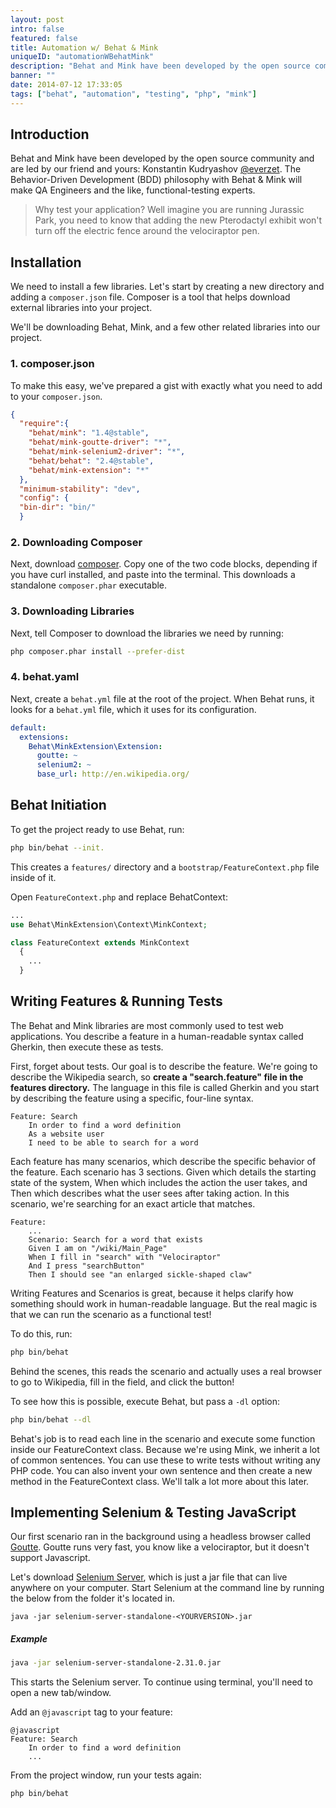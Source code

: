 ```yaml
---
layout: post
intro: false
featured: false
title: Automation w/ Behat & Mink
uniqueID: "automationWBehatMink"
description: "Behat and Mink have been developed by the open source community and are led by our friend and yours, Konstantin Kudryashov."
banner: ""
date: 2014-07-12 17:33:05
tags: ["behat", "automation", "testing", "php", "mink"]
---
```


## Introduction

Behat and Mink have been developed by the open source community and are led by our friend and yours: Konstantin Kudryashov [@everzet](http://twitter.com/everzet). The Behavior-Driven Development (BDD) philosophy with Behat & Mink will make QA Engineers and the like, functional-testing experts.

> Why test your application? Well imagine you are running Jurassic Park, you need to know that adding the new Pterodactyl exhibit won't turn off the electric fence around the velociraptor pen.

## Installation

We need to install a few libraries. Let's start by creating a new directory and adding a `composer.json` file. Composer is a tool that helps download external libraries into your project.

We'll be downloading Behat, Mink, and a few other related libraries into our project.

### 1. composer.json

To make this easy, we've prepared a gist with exactly what you need to add to your `composer.json`.

```json
{
  "require":{
    "behat/mink": "1.4@stable",
    "behat/mink-goutte-driver": "*",
    "behat/mink-selenium2-driver": "*",
    "behat/behat": "2.4@stable",
    "behat/mink-extension": "*"
  },
  "minimum-stability": "dev",
  "config": {
  "bin-dir": "bin/"
  }
```

### 2. Downloading Composer

Next, download [composer](https://getcomposer.org/download/). Copy one of the two code blocks, depending if you have curl installed, and paste into the terminal. This downloads a standalone `composer.phar` executable.

### 3. Downloading Libraries

Next, tell Composer to download the libraries we need by running:

```bash
php composer.phar install --prefer-dist
```

### 4. behat.yaml

Next, create a `behat.yml` file at the root of the project. When Behat runs, it looks for a `behat.yml` file, which it uses for its configuration.

```yaml
default:
  extensions:
    Behat\MinkExtension\Extension:
      goutte: ~
      selenium2: ~
      base_url: http://en.wikipedia.org/
```

## Behat Initiation

To get the project ready to use Behat, run:

```bash
php bin/behat --init.
```

This creates a `features/` directory and a `bootstrap/FeatureContext.php` file inside of it.

Open `FeatureContext.php` and replace BehatContext:

```php
...
use Behat\MinkExtension\Context\MinkContext;

class FeatureContext extends MinkContext
  {
    ...
  }
```

## Writing Features & Running Tests

The Behat and Mink libraries are most commonly used to test web applications. You describe a feature in a human-readable syntax called Gherkin, then execute these as tests.

First, forget about tests. Our goal is to describe the feature. We're going to describe the Wikipedia search, so **create a "search.feature" file in the features directory.** The language in this file is called Gherkin and you start by describing the feature using a specific, four-line syntax.

```gherkin
Feature: Search
	In order to find a word definition
	As a website user
	I need to be able to search for a word
```

Each feature has many scenarios, which describe the specific behavior of the feature. Each scenario has 3 sections. Given which details the starting state of the system, When which includes the action the user takes, and Then which describes what the user sees after taking action. In this scenario, we're searching for an exact article that matches.

```gherkin
Feature:
	...
	Scenario: Search for a word that exists
	Given I am on "/wiki/Main_Page"
	When I fill in "search" with "Velociraptor"
	And I press "searchButton"
	Then I should see "an enlarged sickle-shaped claw"
```

Writing Features and Scenarios is great, because it helps clarify how something should work in human-readable language. But the real magic is that we can run the scenario as a functional test!

To do this, run:

```bash
php bin/behat
```

Behind the scenes, this reads the scenario and actually uses a real browser to go to Wikipedia, fill in the field, and click the button!


To see how this is possible, execute Behat, but pass a `-dl` option:

```bash
php bin/behat --dl
```

Behat's job is to read each line in the scenario and execute some function inside our FeatureContext class. Because we're using Mink, we inherit a lot of common sentences. You can use these to write tests without writing any PHP code. You can also invent your own sentence and then create a new method in the FeatureContext class. We'll talk a lot more about this later.

## Implementing Selenium & Testing JavaScript

Our first scenario ran in the background using a headless browser called [Goutte](https://github.com/fabpot/Goutte). Goutte runs very fast, you know like a velociraptor, but it doesn't support Javascript.

Let's download [Selenium Server](http://docs.seleniumhq.org/download/), which is just a jar file that can live anywhere on your computer. Start Selenium at the command line by running the below from the folder it's located in.

```gherkin
java -jar selenium-server-standalone-<YOURVERSION>.jar
```

##### Example

```bash
java -jar selenium-server-standalone-2.31.0.jar
```

This starts the Selenium server. To continue using terminal, you'll need to open a new tab/window.

Add an `@javascript` tag to your feature:

```gherkin
@javascript
Feature: Search
	In order to find a word definition
	...
```

From the project window, run your tests again:

```bash
php bin/behat
```
